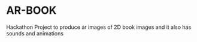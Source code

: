 # AR-BOOK
Hackathon Project to produce ar images of 2D book images and it also has sounds and animations

